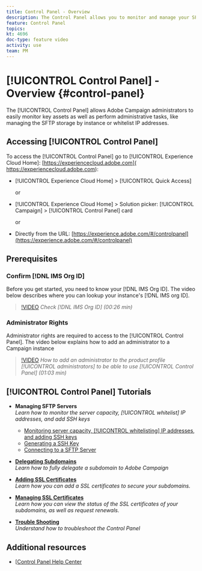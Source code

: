 ```yaml
---
title: Control Panel - Overview
description: The Control Panel allows you to monitor and manage your SFTP storage by instance and whitelist IP addresses.
feature: Control Panel
topics: 
kt: 4696
doc-type: feature video
activity: use
team: PM
---
```


# [!UICONTROL Control Panel] - Overview {#control-panel}

The [!UICONTROL Control Panel] allows Adobe Campaign administrators to easily monitor key assets as well as perform administrative tasks, like managing the SFTP storage by instance or whitelist IP addresses.

## Accessing [!UICONTROL Control Panel]

To access the [!UICONTROL Control Panel] go to [!UICONTROL Experience Cloud Home]: [https://experiencecloud.adobe.com]( https://experiencecloud.adobe.com):

* [!UICONTROL Experience Cloud Home] > [!UICONTROL Quick Access]
  
  or
* [!UICONTROL Experience Cloud Home] > Solution picker: [!UICONTROL Campaign] > [!UICONTROL Control Panel] card
  
  or

* Directly from the URL: [https://experience.adobe.com/#/controlpanel](https://experience.adobe.com/#/controlpanel)

## Prerequisites

### Confirm [!DNL IMS Org ID]

Before you get started, you need to know your [!DNL IMS Org ID]. The video below describes where you can lookup your instance's [!DNL IMS org ID].

>[!VIDEO](https://video.tv.adobe.com/v/27183?quality=12)
*Check [!DNL IMS Org ID] (00:26 min)*

### Administrator Rights

Administrator rights are required to access to the [!UICONTROL Control Panel].
The video below explains how to add an administrator to a Campaign instance

>[!VIDEO](https://video.tv.adobe.com/v/27147?quality=12)
*How to add an administrator to the product profile [!UICONTROL administrators] to be able to use [!UICONTROL Control Panel] (01:03 min)*

## [!UICONTROL Control Panel] Tutorials

* **Managing SFTP Servers**
  <br>
    *Learn how to monitor the server capacity, [!UICONTROL whitelist] IP addresses, and add SSH keys*

  * [Monitoring server capacity, [!UICONTROL whitelisting] IP addresses, and adding SSH keys](/help/guides/administrating/control-panel/monitoring-server-capacity-whitelisting-adding-ssh-key.md)
  * [Generating a SSH Key](/help/guides/administrating/control-panel/generate-ssh-key.md)
  * [Connecting to a SFTP Server](/help/guides/administrating/control-panel/connect-to-sftp-server.md)
* **[Delegating Subdomains](/help/guides/administrating/control-panel/subdomain-delegation.md)**
    <br>
    *Learn how to fully delegate a subdomain to Adobe Campaign*
* **[Adding SSL Certificates](/help/guides/administrating/control-panel/adding-ssl-certificates.md)**
    <br>
    *Learn how you can add a SSL certificates to secure your subdomains.*
* **[Managing SSL Certificates](/help/guides/administrating/control-panel/managing-ssl-certificates.md)**
    <br>
     *Learn how you can view the status of the SSL certificates of your subdomains, as well as request renewals.*

* **[Trouble Shooting](/help/guides/administrating/control-panel/trouble-shooting.md)**
    <br>
    *Understand how to troubleshoot the Control Panel*

## Additional resources

* [[Control Panel Help Center](https://docs.adobe.com/content/help/en/control-panel/using/control-panel-home.html)
  